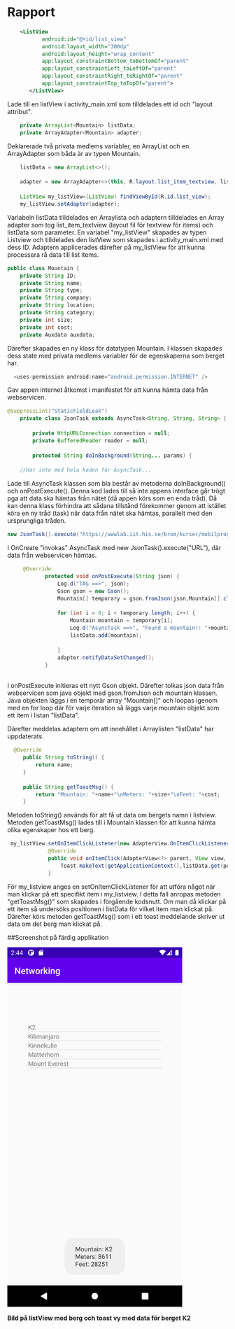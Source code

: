 
# Rapport

```xml
    <ListView
           android:id="@+id/list_view"
           android:layout_width="300dp"
           android:layout_height="wrap_content"
           app:layout_constraintBottom_toBottomOf="parent"
           app:layout_constraintLeft_toLeftOf="parent"
           app:layout_constraintRight_toRightOf="parent"
           app:layout_constraintTop_toTopOf="parent">
       </ListView>
```
Lade till en listView i activity_main.xml som tilldelades ett id och "layout attribut".  


```java
    private ArrayList<Mountain> listData;
    private ArrayAdapter<Mountain> adapter;
```
Deklarerade två privata medlems variabler, en ArrayList och en ArrayAdapter som båda är
av typen Mountain.


```java
    listData = new ArrayList<>(); 

    adapter = new ArrayAdapter<>(this, R.layout.list_item_textview, listData); 

    ListView my_listView=(ListView) findViewById(R.id.list_view);
    my_listView.setAdapter(adapter);
```
Variabeln listData tilldelades en Arraylista och adaptern tilldelades en Array adapter som 
tog list_item_textview (layout fil för textview för items) och listData som parameter. 
En variabel "my_listView" skapades av typen Listview och tilldelades den listView som skapades
i activity_main.xml med dess ID. 
Adaptern applicerades därefter på my_listView för att kunna processera rå data till list items.  


```java
public class Mountain {
    private String ID;
    private String name;
    private String type;
    private String company;
    private String location;
    private String category;
    private int size;
    private int cost;
    private Auxdata auxdata;
```
Därefter skapades en ny klass för datatypen Mountain. I klassen skapades dess state med privata 
medlems variabler för de egenskaperna som berget har.  


````java
  <uses-permission android:name="android.permission.INTERNET" />
````
Gav appen internet åtkomst i manifestet för att kunna hämta data från webservicen. 


```java
@SuppressLint("StaticFieldLeak")
    private class JsonTask extends AsyncTask<String, String, String> {

        private HttpURLConnection connection = null;
        private BufferedReader reader = null;

        protected String doInBackground(String... params) {

    //Har inte med hela koden för AsyncTask...
```
Lade till AsyncTask klassen som bla består av metoderna doInBackground() och onPostExecute().
Denna kod lades till så inte appens interface går trögt pga att data ska hämtas från nätet
(då appen körs som en enda tråd). Då kan denna klass förhindra att sådana tillstånd förekommer genom
att istället köra en ny tråd (task) när data från nätet ska hämtas, parallelt med den ursprungliga 
tråden. 


````java
new JsonTask().execute("https://wwwlab.iit.his.se/brom/kurser/mobilprog/dbservice/admin/getdataasjson.php?type=brom");
````
I OnCreate "invokas" AsyncTask med new JsonTask().execute("URL"), där data från webservicen hämtas. 



````java
     @Override
            protected void onPostExecute(String json) {
                Log.d("TAG ==>", json);
                Gson gson = new Gson();
                Mountain[] temporary = gson.fromJson(json,Mountain[].class);
    
                for (int i = 0; i < temporary.length; i++) {
                    Mountain mountain = temporary[i];
                    Log.d("AsyncTask ==>", "Found a mountain!: "+mountain);
                    listData.add(mountain);
    
                }
                adapter.notifyDataSetChanged();
            }
    

````
I onPostExecute initieras ett nytt Gson objekt. Därefter tolkas json data från webservicen som java
objekt med gson.fromJson och mountain klassen. Java objekten läggs i en temporär array "Mountain[]"
och loopas igenom med en for loop där för varje iteration så läggs varje mountain objekt som ett item
i listan "listData".    

Därefter meddelas adaptern om att innehållet i Arraylisten "listData" har uppdaterats. 


````java
  @Override
     public String toString() {
         return name;
     }
 
     public String getToastMsg() {
         return "Mountain: "+name+"\nMeters: "+size+"\nFeet: "+cost;
     }
````
Metoden toString() används för att få ut data om bergets namn i listview.  
Metoden getToastMsg() lades till i Mountain klassen för att kunna hämta olika egenskaper hos ett
berg. 


````java
 my_listView.setOnItemClickListener(new AdapterView.OnItemClickListener() {
             @Override
             public void onItemClick(AdapterView<?> parent, View view, int position, long id) {
                 Toast.makeText(getApplicationContext(),listData.get(position).getToastMsg(), Toast.LENGTH_SHORT).show();
             }
````
För my_listview anges en setOnItemClickListener för att utföra något när man klickar på ett specifikt
item i my_listview. I detta fall anropas metoden "getToastMsg()" som skapades i förgående kodsnutt.
Om man då klickar på ett item så undersöks positionen i listData för vilket item man klickat på.
Därefter körs metoden getToastMsg() som i ett toast meddelande skriver ut data om det berg man klickat på.    


##Screenshot på färdig applikation

<img src="Screenshot_1619700249.png" width="400">

**Bild på listView med berg och toast vy med data för berget K2**